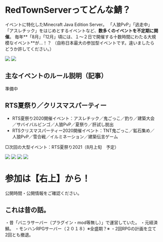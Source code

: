 # **RedTownServerってどんな鯖？**
イベントに特化したMinecraft Java Edition Server。
「人狼PvP」「逃走中」「アスレチック」をはじめとするイベントなど、**数多くのイベントを不定期に開催**。
毎年**「8月」「12月」頃には、１～２日で開催する十数時間にわたる大規模なイベント**が...！？
（自称日本最大の参加型イベントです。違いましたらどうか許してください。）

![](https://i.imgur.com/0fh6COB.png)
![](https://i.imgur.com/LPxGAIw.png)

## 主なイベントのルール説明（記事）
準備中

## RTS夏祭り／クリスマスパーティー
* RTS夏祭り2020開催イベント：アスレチック／鬼ごっこ／釣り／建築大会／サバイバルビンゴ／人狼PvP／夏祭り／肝試し脱出
* RTSクリスマスパーティー2020開催イベント：TNT鬼ごっこ／鉱石集め／人狼PvP／雪合戦／イルミネーション／建築伝言ゲーム

▢次回の大型イベント：RTS夏祭り2021（8月上旬　予定）


![](https://i.imgur.com/8G5TjLZ.png)
![](https://i.imgur.com/mCoxhMh.png)
![](https://i.imgur.com/Yuk0y7T.png)
![](https://i.imgur.com/8PeKN5g.png)


# 参加は【右上】から！
公開時間・公開情報をご確認ください。



## これは昔の話。
・昔「バニラサーバー（プラグイン・mod等無し）」で運営していた。
・元経済鯖。
・モンハンRPGサーバー（２０１８）※全盛期？※
・2回RPGの計画を立て2回とも撤退。

